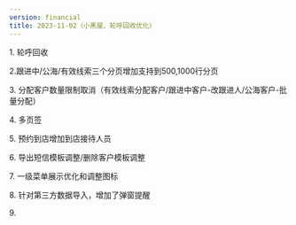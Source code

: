 ```yaml
---
version: financial
title: 2023-11-02（小黑屋、轮呼回收优化）
---
```

1. 轮呼回收

2.跟进中/公海/有效线索三个分页增加支持到500,1000行分页

3. 分配客户数量限制取消（有效线索分配客户/跟进中客户-改跟进人/公海客户-批量分配）

4. 多页签

5. 预约到店增加到店接待人员

6. 导出短信模板调整/删除客户模板调整

7. 一级菜单展示优化和调整图标

8. 针对第三方数据导入，增加了弹窗提醒

9﻿.